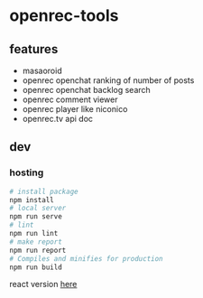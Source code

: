 # openrec-tools
## features
- masaoroid
- openrec openchat ranking of number of posts
- openrec openchat backlog search
- openrec comment viewer
- openrec player like niconico
- openrec.tv api doc

## dev
### hosting
```sh
# install package
npm install
# local server
npm run serve
# lint
npm run lint
# make report
npm run report
# Compiles and minifies for production
npm run build
```

react version [here](https://github.com/vinyl-umbrella/futon-openchat_web_app/tree/react-rewrite)
